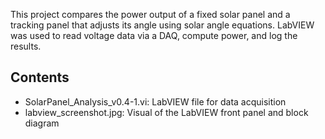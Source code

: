 This project compares the power output of a fixed solar panel and a tracking panel that adjusts its angle using solar angle equations. LabVIEW was used to read voltage data via a DAQ, compute power, and log the results.

## Contents

- SolarPanel_Analysis_v0.4-1.vi: LabVIEW file for data acquisition
- labview_screenshot.jpg: Visual of the LabVIEW front panel and block diagram
